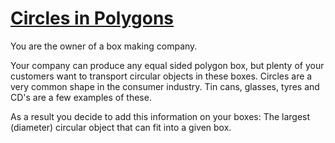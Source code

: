# [Circles in Polygons](https://www.codewars.com/kata/circles-in-polygons "https://www.codewars.com/kata/5a026a9cffe75fbace00007f")

You are the owner of a box making company. 

Your company can produce any equal sided polygon box, but plenty of your customers want to transport circular objects in these boxes. Circles are a very common shape in the consumer industry. Tin cans, glasses, tyres and CD's are a few examples of these.

As a result you decide to add this information on your boxes:
The largest (diameter) circular object that can fit into a given box.